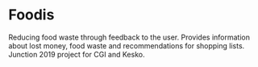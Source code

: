 # Foodis
Reducing food waste through feedback to the user. Provides information about lost money, food waste and recommendations for shopping lists. Junction 2019 project for CGI and Kesko. 

